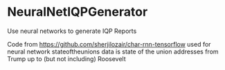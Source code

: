 # NeuralNetIQPGenerator
Use neural networks to generate IQP Reports

Code from https://github.com/sherjilozair/char-rnn-tensorflow used for neural network
stateoftheunions data is state of the union addresses from Trump up to (but not including) Roosevelt